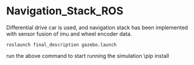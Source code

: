 # Navigation_Stack_ROS

Differential drive car is used, and navigation stack has been implemented with sensor fusion of imu and wheel encoder data.

  
    roslaunch final_description gazebo.launch 
    
run the above command to start running the simulation
\\pip install
